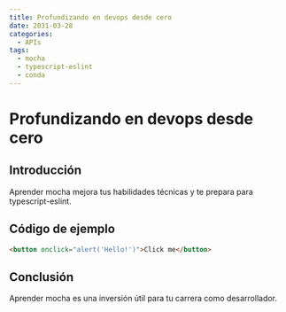```yaml
---
title: Profundizando en devops desde cero
date: 2031-03-28
categories:
  - APIs
tags:
  - mocha
  - typescript-eslint
  - conda
---
```


# Profundizando en devops desde cero

## Introducción

Aprender mocha mejora tus habilidades técnicas y te prepara para typescript-eslint.

## Código de ejemplo

```html
<button onclick="alert('Hello!')">Click me</button>
```

## Conclusión

Aprender mocha es una inversión útil para tu carrera como desarrollador.